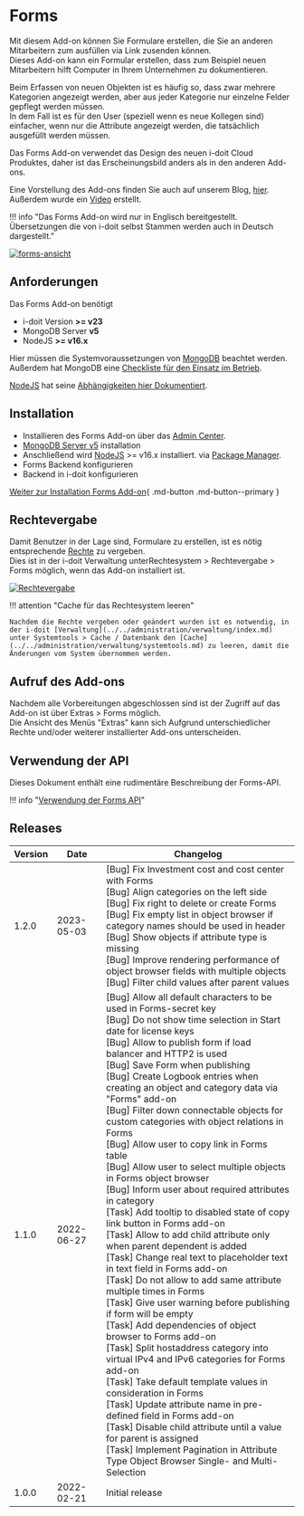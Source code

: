 # Forms

Mit diesem Add-on können Sie Formulare erstellen, die Sie an anderen Mitarbeitern zum ausfüllen via Link zusenden können.<br>
Dieses Add-on kann ein Formular erstellen, dass zum Beispiel neuen Mitarbeitern hilft Computer in Ihrem Unternehmen zu dokumentieren.

Beim Erfassen von neuen Objekten ist es häufig so, dass zwar mehrere Kategorien angezeigt werden, aber aus jeder Kategorie nur einzelne Felder gepflegt werden müssen.<br>
In dem Fall ist es für den User (speziell wenn es neue Kollegen sind) einfacher, wenn nur die Attribute angezeigt werden, die tatsächlich ausgefüllt werden müssen.

Das Forms Add-on verwendet das Design des neuen i-doit Cloud Produktes, daher ist das Erscheinungsbild anders als in den anderen Add-ons.

Eine Vorstellung des Add-ons finden Sie auch auf unserem Blog, [hier](https://www.i-doit.com/blog/das-neue-i-doit-pro-forms-add-on/). Außerdem wurde ein [Video](https://www.youtube.com/watch?v=3jpzrK_cR0M) erstellt.

!!! info "Das Forms Add-on wird nur in Englisch bereitgestellt. Übersetzungen die von i-doit selbst Stammen werden auch in Deutsch dargestellt."

[![forms-ansicht](../../assets/images/de/i-doit-pro-add-ons/forms/1-forms.png)](../../assets/images/de/i-doit-pro-add-ons/forms/1-forms.png)

## Anforderungen

Das Forms Add-on benötigt

*   i-doit Version **\>= v23**
*   MongoDB Server **v5**
*   NodeJS **\>= v16.x**

Hier müssen die Systemvoraussetzungen von [MongoDB](https://docs.mongodb.com/manual/administration/production-notes/#mongodb-binaries) beachtet werden.<br>
Außerdem hat MongoDB eine [Checkliste für den Einsatz im Betrieb](https://docs.mongodb.com/manual/administration/production-checklist-operations/#operations-checklist).

[NodeJS](https://nodejs.org/en/download/current/) hat seine [Abhängigkeiten hier Dokumentiert](https://nodejs.org/en/docs/meta/topics/dependencies/).

## Installation

*   Installieren des Forms Add-on über das [Admin Center](../../administration/admin-center.md).
*   [MongoDB Server v5](https://docs.mongodb.com/manual/installation/) installation
*   Anschließend wird [NodeJS](https://nodejs.org/en/download/current/) >= v16.x installiert. via [Package Manager](https://nodejs.org/en/download/package-manager/).
*   Forms Backend konfigurieren
*   Backend in i-doit konfigurieren

[Weiter zur Installation Forms Add-on](./installation-forms-add-on.md){ .md-button .md-button--primary }

## Rechtevergabe

Damit Benutzer in der Lage sind, Formulare zu erstellen, ist es nötig entsprechende [Rechte](../../effizientes-dokumentieren/rechteverwaltung/index.md) zu vergeben.<br>
Dies ist in der i-doit Verwaltung unterRechtesystem > Rechtevergabe > Forms möglich, wenn das Add-on installiert ist.

[![Rechtevergabe](../../assets/images/de/i-doit-pro-add-ons/forms/2-forms.png)](../../assets/images/de/i-doit-pro-add-ons/forms/2-forms.png)

!!! attention "Cache für das Rechtesystem leeren"

    Nachdem die Rechte vergeben oder geändert wurden ist es notwendig, in der i-doit [Verwaltung](../../administration/verwaltung/index.md) unter Systemtools > Cache / Datenbank den [Cache](../../administration/verwaltung/systemtools.md) zu leeren, damit die Änderungen vom System übernommen werden.

## Aufruf des Add-ons

Nachdem alle Vorbereitungen abgeschlossen sind ist der Zugriff auf das Add-on ist über Extras > Forms möglich.<br>
Die Ansicht des Menüs "Extras" kann sich Aufgrund unterschiedlicher Rechte und/oder weiterer installierter Add-ons unterscheiden.

## Verwendung der API

Dieses Dokument enthält eine rudimentäre Beschreibung der Forms-API.

!!! info "[Verwendung der Forms API](./verwenden-der-forms-api.md)"

## Releases

| Version | Date | Changelog |
| --- | --- | --- |
| 1.2.0 | 2023-05-03 | [Bug] Fix Investment cost and cost center with Forms<br> [Bug] Align categories on the left side<br>[Bug] Fix right to delete or create Forms<br>[Bug] Fix empty list in object browser if category names should be used in header<br>[Bug] Show objects if attribute type is missing<br>[Bug] Improve rendering performance of object browser fields with multiple objects<br>[Bug] Filter child values after parent values
| 1.1.0 | 2022-06-27 | [Bug] Allow all default characters to be used in Forms-secret key  <br>[Bug] Do not show time selection in Start date for license keys  <br>[Bug] Allow to publish form if load balancer and HTTP2 is used  <br>[Bug] Save Form when publishing  <br>[Bug] Create Logbook entries when creating an object and category data via "Forms" add-on  <br>[Bug] Filter down connectable objects for custom categories with object relations in Forms  <br>[Bug] Allow user to copy link in Forms table  <br>[Bug] Allow user to select multiple objects in Forms object browser  <br>[Bug] Inform user about required attributes in category  <br>[Task] Add tooltip to disabled state of copy link button in Forms add-on  <br>[Task] Allow to add child attribute only when parent dependent is added  <br>[Task] Change real text to placeholder text in text field in Forms add-on  <br>[Task] Do not allow to add same attribute multiple times in Forms  <br>[Task] Give user warning before publishing if form will be empty  <br>[Task] Add dependencies of object browser to Forms add-on  <br>[Task] Split hostaddress category into virtual IPv4 and IPv6 categories for Forms add-on  <br>[Task] Take default template values in consideration in Forms  <br>[Task] Update attribute name in pre-defined field in Forms add-on  <br>[Task] Disable child attribute until a value for parent is assigned  <br>[Task] Implement Pagination in Attribute Type Object Browser Single- and Multi-Selection |
| 1.0.0 | 2022-02-21 | Initial release |

